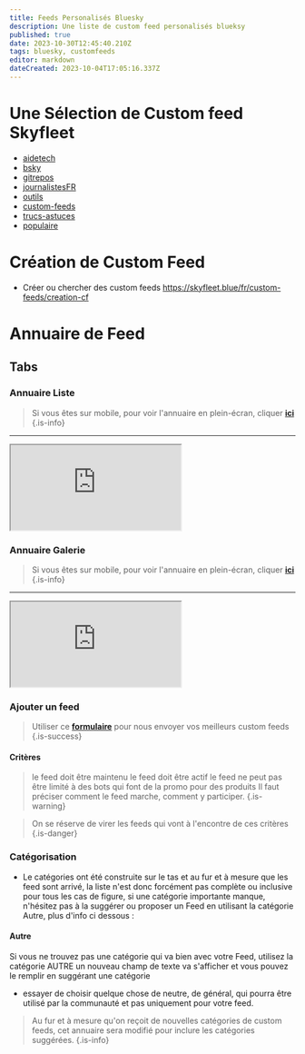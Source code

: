 ```yaml
---
title: Feeds Personalisés Bluesky
description: Une liste de custom feed personalisés blueksy
published: true
date: 2023-10-30T12:45:40.210Z
tags: bluesky, customfeeds
editor: markdown
dateCreated: 2023-10-04T17:05:16.337Z
---
```


# Une Sélection de Custom feed Skyfleet

- [aidetech](/fr/custom-feeds/aidetech)
- [bsky](/fr/custom-feeds/bsky)
- [gitrepos](/fr/custom-feeds/gitrepos)
- [journalistesFR](/fr/custom-feeds/journalistesFR)
- [outils](/fr/custom-feeds/outils)
- [custom-feeds](/fr/custom-feeds/custom-feeds)
- [trucs-astuces](/fr/custom-feeds/trucs-astuces)
- [populaire](/fr/custom-feeds/populaire)

# Création de Custom Feed
- Créer ou chercher des custom feeds https://skyfleet.blue/fr/custom-feeds/creation-cf

# Annuaire de Feed


<h2 class="tabset">Tabs</h2>

### Annuaire Liste

> Si vous êtes sur mobile, pour voir l'annuaire en plein-écran, cliquer **[ici](https://base.skyfleet.blue/public/grid/4W_lCTnwaL0S7wFwZ6zW3Yhf0byVeFD_3A8wh0Csf8g)**
{.is-info}


---

<div class="iframe">
  <iframe class="responsive-iframe" src="https://base.skyfleet.blue/public/grid/4W_lCTnwaL0S7wFwZ6zW3Yhf0byVeFD_3A8wh0Csf8g"></iframe>
</div>

### Annuaire Galerie

> Si vous êtes sur mobile, pour voir l'annuaire en plein-écran, cliquer **[ici](https://base.skyfleet.blue/public/gallery/HHMJp2SxJ4quxSogW59hGHYdvfD_Owof402c9O-7pU4
)**
{.is-info}


---

<div class="iframe">
  <iframe class="responsive-iframe" src="https://base.skyfleet.blue/public/gallery/HHMJp2SxJ4quxSogW59hGHYdvfD_Owof402c9O-7pU4"></iframe>
</div>

### Ajouter un feed

> Utiliser ce **[formulaire](https://base.skyfleet.blue/form/0Bmzxqsv19BNgzWuo9Ikh_zhxODTX5E8BnVKStpO2nk)** pour nous envoyer vos meilleurs custom feeds
{.is-success}


#### Critères

> le feed doit être maintenu
> le feed doit être actif
> le feed ne peut pas être limité à des bots qui font de la promo pour des produits
> Il faut préciser comment le feed marche, comment y participer.
{.is-warning}

> On se réserve de virer les feeds qui vont à l'encontre de ces critères
{.is-danger}


### Catégorisation

- Le catégories ont été construite sur le tas et au fur et à mesure que les feed sont arrivé, la liste n'est donc forcément pas complète ou inclusive pour tous les cas de figure, si une catégorie importante manque, n'hésitez pas à la suggérer ou proposer un Feed en utilisant la catégorie Autre, plus d'info ci dessous :

#### Autre

Si vous ne trouvez pas une catégorie qui va bien avec votre Feed, utilisez la catégorie AUTRE
un nouveau champ de texte va s'afficher et vous pouvez le remplir en suggérant une catégorie
- essayer de choisir quelque chose de neutre, de général, qui pourra être utilisé par la communauté et pas uniquement pour votre feed. 

> Au fur et à mesure qu'on reçoit de nouvelles catégories de custom feeds, cet annuaire sera modifié pour inclure les catégories suggérées. 
{.is-info}